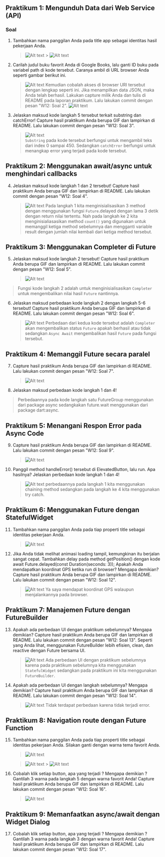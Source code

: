## Praktikum 1: Mengunduh Data dari Web Service (API)

### Soal

1. Tambahkan nama panggilan Anda pada title app sebagai identitas hasil pekerjaan Anda.
   > ![Alt text](image.png) > ![Alt text](image-3.png)
2. Carilah judul buku favorit Anda di Google Books, lalu ganti ID buku pada variabel path di kode tersebut. Caranya ambil di URL browser Anda seperti gambar berikut ini.
   > ![Alt text](image-1.png)
   > Kemudian cobalah akses di browser URI tersebut dengan lengkap seperti ini. Jika menampilkan data JSON, maka Anda telah berhasil. Lakukan capture milik Anda dan tulis di README pada laporan praktikum. Lalu lakukan commit dengan pesan "W12: Soal 2".
   > ![Alt text](image-2.png)
3. Jelaskan maksud kode langkah 5 tersebut terkait substring dan catchError!
   Capture hasil praktikum Anda berupa GIF dan lampirkan di README. Lalu lakukan commit dengan pesan "W12: Soal 3".
   > ![Alt text](praktikum-1.gif)  
   > `Substring` pada kode tersebut berfungsi untuk mengambil teks dari index 0 sampai 450. Sedangkan `catchError` berfungsi untuk menangkap error yang terjadi pada kode tersebut.

## Praktikum 2: Menggunakan await/async untuk menghindari callbacks

4. Jelaskan maksud kode langkah 1 dan 2 tersebut!
   Capture hasil praktikum Anda berupa GIF dan lampirkan di README. Lalu lakukan commit dengan pesan "W12: Soal 4".

   > ![Alt text](praktikum-2.gif)
   > Pada langkah 1 kita menginisialisasikan 3 method dengan menggunakan fungsi `Future`.delayed dengan lama 3 detik dengan return nilai tertentu. Nah pada langkah ke 2 kita menginisialiasasikan method `count()` yang digunakan untuk memanggil ketiga method sebelumnya dan mengganti variable result dengan jumlah nilai kembali dari ketiga method tersebut.

## Praktikum 3: Menggunakan Completer di Future

5. Jelaskan maksud kode langkah 2 tersebut!
   Capture hasil praktikum Anda berupa GIF dan lampirkan di README. Lalu lakukan commit dengan pesan "W12: Soal 5".

   > ![Alt text](praktikum-3.gif)

> Fungsi kode langkah 2 adalah untuk menginisialisasikan `Completer` untuk mengembalikan nilai hasil `Future` nantinnya.

6. Jelaskan maksud perbedaan kode langkah 2 dengan langkah 5-6 tersebut!
   Capture hasil praktikum Anda berupa GIF dan lampirkan di README. Lalu lakukan commit dengan pesan "W12: Soal 6".
   > ![Alt text](praktikum-3-2.gif)
   > Perbedaan dari kedua kode tersebut adalah `Completer` akan mengembalikan status `Future` apakah berhasil atau tidak sedangkan `Async Await` mengembalikan hasil `Future` pada fungsi tersebut.

## Praktikum 4: Memanggil Future secara paralel

7. Capture hasil praktikum Anda berupa GIF dan lampirkan di README. Lalu lakukan commit dengan pesan "W12: Soal 7".

   > ![Alt text](praktikum-4.gif)

8. Jelaskan maksud perbedaan kode langkah 1 dan 4!

> Perbedaannya pada kode langkah satu FutureGroup menggunakan dari package async sedangkakan future.wait menggunakan dari package dart:async.

## Praktikum 5: Menangani Respon Error pada Async Code

9. Capture hasil praktikum Anda berupa GIF dan lampirkan di README. Lalu lakukan commit dengan pesan "W12: Soal 9".

   > ![Alt text](praktikum5.gif)

10. Panggil method handleError() tersebut di ElevatedButton, lalu run. Apa hasilnya? Jelaskan perbedaan kode langkah 1 dan 4!
    > ![Alt text](praktikum5.gif)
    > perbedaannya pada langkah 1 kita menggunakan chaining method sedangkan pada langkah ke 4 kita menggunakan try catch.

## Praktikum 6: Menggunakan Future dengan StatefulWidget

11. Tambahkan nama panggilan Anda pada tiap properti title sebagai identitas pekerjaan Anda.
    > ![Alt text](image-4.png)
12. Jika Anda tidak melihat animasi loading tampil, kemungkinan itu berjalan sangat cepat. Tambahkan delay pada method getPosition() dengan kode await Future.delayed(const Duration(seconds: 3));
    Apakah Anda mendapatkan koordinat GPS ketika run di browser? Mengapa demikian?
    Capture hasil praktikum Anda berupa GIF dan lampirkan di README. Lalu lakukan commit dengan pesan "W12: Soal 12".
    > ![Alt text](praktikum6.gif)
    > Ya saya mendapat koordinat GPS walaupun menjalankannya pada browser.

## Praktikum 7: Manajemen Future dengan FutureBuilder

13. Apakah ada perbedaan UI dengan praktikum sebelumnya? Mengapa demikian?
    Capture hasil praktikum Anda berupa GIF dan lampirkan di README. Lalu lakukan commit dengan pesan "W12: Soal 13".
    Seperti yang Anda lihat, menggunakan FutureBuilder lebih efisien, clean, dan reactive dengan Future bersama UI.

    > ![Alt text](praktikum7-1.gif)
    > Ada perbedaan UI dengan praktikum sebelumnya karena pada praktikum sebelumnya kita menggunakan `StatefulWidget` sedangkan pada praktikum ini kita menggunakan `FutureBuilder`.

14. Apakah ada perbedaan UI dengan langkah sebelumnya? Mengapa demikian?
    Capture hasil praktikum Anda berupa GIF dan lampirkan di README. Lalu lakukan commit dengan pesan "W12: Soal 14".
    > ![Alt text](praktikum7-1.gif)
    > Tidak terdapat perbedaan karena tidak terjadi error.

## Praktikum 8: Navigation route dengan Future Function

15. Tambahkan nama panggilan Anda pada tiap properti title sebagai identitas pekerjaan Anda.
    Silakan ganti dengan warna tema favorit Anda.

    > ![Alt text](image-5.png)

    > ![Alt text](image-7.png) > ![Alt text](image-8.png)

16. Cobalah klik setiap button, apa yang terjadi ? Mengapa demikian ?
    Gantilah 3 warna pada langkah 5 dengan warna favorit Anda!
    Capture hasil praktikum Anda berupa GIF dan lampirkan di README. Lalu lakukan commit dengan pesan "W12: Soal 16".
    > ![Alt text](image-6.png)

## Praktikum 9: Memanfaatkan async/await dengan Widget Dialog

17. Cobalah klik setiap button, apa yang terjadi ? Mengapa demikian ?
    Gantilah 3 warna pada langkah 3 dengan warna favorit Anda!
    Capture hasil praktikum Anda berupa GIF dan lampirkan di README. Lalu lakukan commit dengan pesan "W12: Soal 17".
